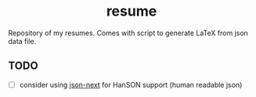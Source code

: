 <div align="center">

# resume

</div>

Repository of my resumes. Comes with script to generate LaTeX from json data file.

## TODO
- [ ] consider using [json-next](https://github.com/json-next/json-next) for HanSON support (human readable json)

